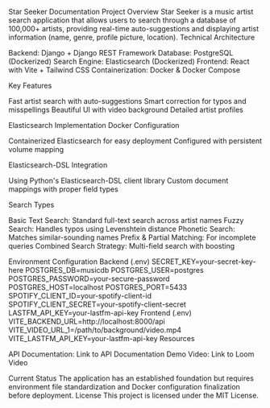 Star Seeker Documentation
Project Overview
Star Seeker is a music artist search application that allows users to search through a database of 100,000+ artists, providing real-time auto-suggestions and displaying artist information (name, genre, profile picture, location).
Technical Architecture

Backend: Django + Django REST Framework
Database: PostgreSQL (Dockerized)
Search Engine: Elasticsearch (Dockerized)
Frontend: React with Vite + Tailwind CSS
Containerization: Docker & Docker Compose

Key Features

Fast artist search with auto-suggestions
Smart correction for typos and misspellings
Beautiful UI with video background
Detailed artist profiles

Elasticsearch Implementation
Docker Configuration

Containerized Elasticsearch for easy deployment
Configured with persistent volume mapping

Elasticsearch-DSL Integration

Using Python's Elasticsearch-DSL client library
Custom document mappings with proper field types

Search Types

Basic Text Search: Standard full-text search across artist names
Fuzzy Search: Handles typos using Levenshtein distance
Phonetic Search: Matches similar-sounding names
Prefix & Partial Matching: For incomplete queries
Combined Search Strategy: Multi-field search with boosting

Environment Configuration
Backend (.env)
SECRET_KEY=your-secret-key-here
POSTGRES_DB=musicdb
POSTGRES_USER=postgres
POSTGRES_PASSWORD=your-secure-password
POSTGRES_HOST=localhost
POSTGRES_PORT=5433
SPOTIFY_CLIENT_ID=your-spotify-client-id
SPOTIFY_CLIENT_SECRET=your-spotify-client-secret
LASTFM_API_KEY=your-lastfm-api-key
Frontend (.env)
VITE_BACKEND_URL=http://localhost:8000/api
VITE_VIDEO_URL_1=/path/to/background/video.mp4
VITE_LASTFM_API_KEY=your-lastfm-api-key
Resources

API Documentation: Link to API Documentation
Demo Video: Link to Loom Video

Current Status
The application has an established foundation but requires environment file standardization and Docker configuration finalization before deployment.
License
This project is licensed under the MIT License.
